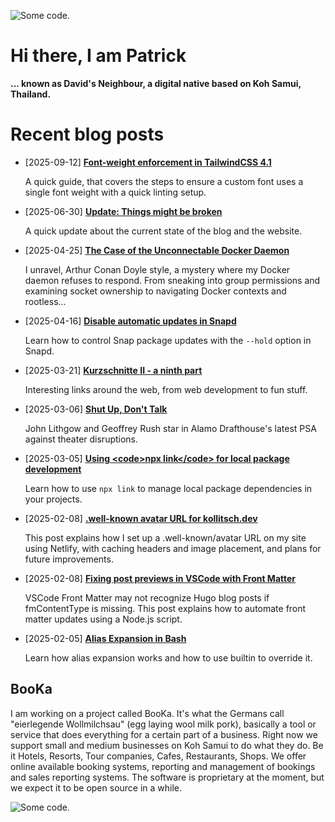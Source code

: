 ![][header1]

# Hi there, I am Patrick

**... known as David's Neighbour, a digital native based on Koh Samui, Thailand.**

# Recent blog posts
<!-- KOLLITSCH:START -->
- [2025-09-12] **[Font-weight enforcement in TailwindCSS 4.1](https://kollitsch.dev/blog/undefined/)**

  A quick guide, that covers the steps to ensure a custom font uses a single font weight with a quick linting setup.
- [2025-06-30] **[Update: Things might be broken](https://kollitsch.dev/blog/undefined/)**

  A quick update about the current state of the blog and the website.
- [2025-04-25] **[The Case of the Unconnectable Docker Daemon](https://kollitsch.dev/blog/undefined/)**

  I unravel, Arthur Conan Doyle style, a mystery where my Docker daemon refuses to respond. From sneaking into group permissions and examining socket ownership to navigating Docker contexts and rootless...
- [2025-04-16] **[Disable automatic updates in Snapd](https://kollitsch.dev/blog/undefined/)**

  Learn how to control Snap package updates with the `--hold` option in Snapd.
- [2025-03-21] **[Kurzschnitte II - a ninth part](https://kollitsch.dev/blog/undefined/)**

  Interesting links around the web, from web development to fun stuff.
- [2025-03-06] **[Shut Up, Don&#39;t Talk](https://kollitsch.dev/blog/undefined/)**

  John Lithgow and Geoffrey Rush star in Alamo Drafthouse&#39;s latest PSA against theater disruptions.
- [2025-03-05] **[Using &lt;code&gt;npx link&lt;/code&gt; for local package development](https://kollitsch.dev/blog/undefined/)**

  Learn how to use `npx link` to manage local package dependencies in your projects.
- [2025-02-08] **[.well-known avatar URL for kollitsch.dev](https://kollitsch.dev/blog/undefined/)**

  This post explains how I set up a .well-known/avatar URL on my site using Netlify, with caching headers and image placement, and plans for future improvements.
- [2025-02-08] **[Fixing post previews in VSCode with Front Matter](https://kollitsch.dev/blog/undefined/)**

  VSCode Front Matter may not recognize Hugo blog posts if fmContentType is missing. This post explains how to automate front matter updates using a Node.js script.
- [2025-02-05] **[Alias Expansion in Bash](https://kollitsch.dev/blog/undefined/)**

  Learn how alias expansion works and how to use builtin to override it.<!-- KOLLITSCH:END -->

## BooKa

I am working on a project called BooKa. It's what the Germans call "eierlegende Wollmilchsau" (egg laying wool milk pork), basically a tool or service that does everything for a certain part of a business. Right now we support small and medium businesses on Koh Samui to do what they do. Be it Hotels, Resorts, Tour companies, Cafes, Restaurants, Shops. We offer online available booking systems, reporting and management of bookings and sales reporting systems. The software is proprietary at the moment, but we expect it to be open source in a while.

![][header3]

[header1]: https://raw.githubusercontent.com/davidsneighbour/davidsneighbour/master/static/header1.jpg "Some code."
[header3]: https://raw.githubusercontent.com/davidsneighbour/davidsneighbour/master/static/header3.jpg "Some code."

